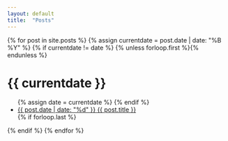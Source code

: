```yaml
---
layout: default
title:  "Posts"
---
```


<div>
{% for post in site.posts %}
  {% assign currentdate = post.date | date: "%B %Y" %}
  {% if currentdate != date %}
    {% unless forloop.first %}</ul>{% endunless %}
    <h1 id="y{{post.date | date: "%B %Y"}}">{{ currentdate }}</h1>
    <ul>
    {% assign date = currentdate %}
  {% endif %}
    <li><a href="{{ post.url }}">{{ post.date | date: "%d" }} {{ post.title }}</a></li>
  {% if forloop.last %}</ul>{% endif %}
{% endfor %}
</div>

